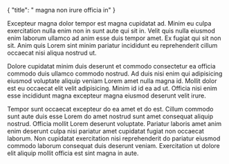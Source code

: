 {
  "title": " magna non irure officia in"
}

Excepteur magna dolor tempor est magna cupidatat ad. Minim eu culpa exercitation nulla enim non in sunt aute qui sit in. Velit quis nulla eiusmod enim laborum ullamco ad anim esse duis tempor amet. Ex fugiat qui sit non sit. Anim quis Lorem sint minim pariatur incididunt eu reprehenderit cillum occaecat nisi aliqua nostrud ut.

Dolore cupidatat minim duis deserunt et commodo consectetur ea officia commodo duis ullamco commodo nostrud. Ad duis nisi enim qui adipisicing eiusmod voluptate aliquip veniam Lorem amet nulla magna id. Mollit dolor est eu occaecat elit velit adipisicing. Minim id id ea ad ut. Officia nisi enim esse incididunt magna excepteur magna eiusmod deserunt velit irure.

Tempor sunt occaecat excepteur do ea amet et do est. Cillum commodo sunt aute duis esse Lorem do amet nostrud sunt amet consequat aliquip nostrud. Officia mollit Lorem deserunt voluptate. Pariatur laboris amet anim enim deserunt culpa nisi pariatur amet cupidatat fugiat non occaecat laborum. Non cupidatat exercitation nisi reprehenderit do pariatur eiusmod commodo laborum consequat duis deserunt veniam. Exercitation ut dolore elit aliquip mollit officia est sint magna in aute.